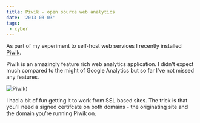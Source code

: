 ```yaml
---
title: Piwik - open source web analytics
date: '2013-03-03'
tags:
 - cyber
---
```


As part of my experiment to self-host web services I recently installed [Piwik](http://piwik.org/features/).

Piwik is an amazingly feature rich web analytics application. I didn't expect much compared to the might of Google Analytics but so far I've not missed any features.

![Piwik](/images/2013/piwik.png))

I had a bit of fun getting it to work from SSL based sites. The trick is that you'll need a signed certifcate on both domains - the originating site and the domain you're running Piwik on.
